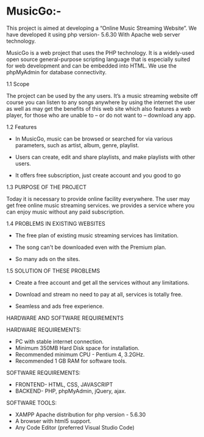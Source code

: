 # MusicGo:-

This project is aimed at developing a “Online Music Streaming Website”. We have developed it using php version- 5.6.30 With Apache web server technology.

MusicGo is a web project that uses the PHP technology. It is a widely-used open source general-purpose scripting language that is especially suited for web development and can be embedded into HTML. We use the phpMyAdmin for database connectivity.


1.1	Scope 

The project can be used by the any users. It’s a music streaming website off course you can listen to any songs anywhere by using the internet the user as well as may get the benefits of this web site which also features a web player, for those who are unable to – or do not want to – download any app.


1.2	Features

* In MusicGo, music can be browsed or searched for via various parameters, such as artist, album, genre, playlist.

* Users can create, edit and share playlists, and make playlists with other users.

* It offers free subscription, just create account and you good to go



1.3	PURPOSE OF THE PROJECT
 
Today it is necessary to provide online facility everywhere. The user may get free online music streaming services. we provides a service where you can enjoy music without any paid subscription.


1.4	 PROBLEMS IN EXISTING WEBSITES

* The free plan of existing music streaming services has limitation.

* The song can't be downloaded even with the Premium plan.

* So many ads on the sites.


1.5	 SOLUTION OF THESE PROBLEMS 

*  Create a free account and get all the services without any limitations.

*  Download and stream no need to pay at all, services is totally free.

*  Seamless and ads free experience.



HARDWARE AND SOFTWARE REQUIREMENTS


HARDWARE REQUIREMENTS:

*	PC with stable internet connection.
*	Minimum 350MB Hard Disk space for installation.
*	Recommended minimum CPU - Pentium 4, 3.2GHz.
*	Recommended 1 GB RAM for software tools.

SOFTWARE REQUIREMENTS:


*	FRONTEND- HTML, CSS, JAVASCRIPT
*	BACKEND- PHP, phpMyAdmin, jQuery, ajax.


SOFTWARE TOOLS:

*	XAMPP Apache distribution for php version - 5.6.30
*	A browser with html5 support.
*	Any Code Editor (preferred Visual Studio Code)
